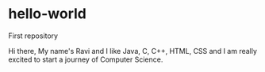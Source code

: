 # hello-world
First repository

Hi there, My name's Ravi and I like Java, C, C++, HTML, CSS and I am really excited to start a journey of Computer Science.
